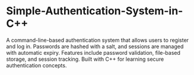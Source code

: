 # Simple-Authentication-System-in-C++
A command-line-based authentication system that allows users to register and log in. Passwords are hashed with a salt, and sessions are managed with automatic expiry. Features include password validation, file-based storage, and session tracking. Built with C++ for learning secure authentication concepts.
